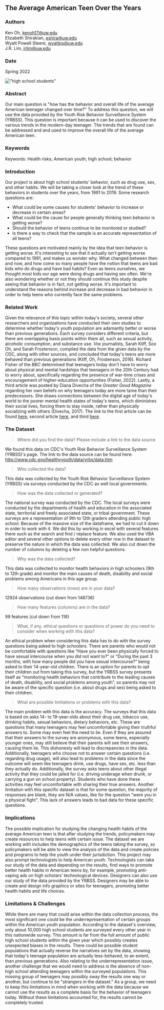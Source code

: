## The Average American Teen Over the Years

### Authors

Ken Oh, kenoh17@uw.edu   
Elizabeth Shirakian, eshira@uw.edu   
Wyatt Powell Steere, wyattps@uw.edu   
J.R. Lim, jrlim@uw.edu

### Date

Spring 2022

!["high school students"](https://constructionexec.com/assets/site_18/images/article/110619032504.jpg?width=1280)


### Abstract

Our main question is "how has the behavior and overall life of the average American teenager changed over time?" To address this question, we will use the data provided by the Youth Risk Behavior Surveillance System (YRBSS). This question is important because it can be used to discover the various trends in the modern-day teenager. The trends that are found can be addressed and and used to improve the overall life of the average American teen.

### Keywords

Keywords: Health risks; American youth; high school; behavior

### Introduction  

Our project is about high school students' behavior, such as drug use, sex, and other habits. We will be taking a closer look at the trend of these behaviors in students over the years, from 1991 to 2019. Some research questions are:

- What could be some causes for students' behavior to increase or decrease in certain areas?
- What could be the cause for people generally thinking teen behavior is getting worse?
- Should the behavior of teens continue to be monitored or studied?
- Is there a way to check that the sample is an accurate representation of all teens?

These questions are motivated mainly by the idea that teen behavior is getting worse. It's interesting to see that it actually isn't getting worse compared to 1991, and makes us wonder why. What changed between then and now, and how come so many people have the notion that teens are bad kids who do drugs and have bad habits? Even as teens ourselves, we thought most kids our age were doing drugs and having sex often. We're also wondering whether or not they should continue this study despite seeing that behavior is in fact, not getting worse. It's important to understand the reasons behind increase and decrease in bad behavior in order to help teens who currently face the same problems.

### Related Work  

Given the relevance of this topic within today's society, several other researchers and organizations have conducted their own studies to determine whether today's youth population are adamantly better or worse than previous generations. Each survey considers different criteria, but there are overlapping basis points within them all, such as sexual activity, alcoholic consumption, and substance use. *Vox* journalists, Sarah Kliff, Soo Oh, and Sarah Frostenson, compiled the data from the given data by the CDC, along with other sources, and concluded that today's teens are more behaved than previous generations (Kliff, Oh, Frostenson, 2016). Richard Fisher of the *BBC* determined that teenagers today don't have to worry about physical and mental hardships that teenagers in the 20th Century had to worry about, specifically regarding the presence of war-time crises and encouragement of higher-education opportunities (Fisher, 2022). Lastly, a third article was posted by Diana Divecha of the *Greater Good Magazine* regarding her own beliefs on why teenagers today are more tame than their predecessors. She draws connections between the digital age of today's world to the poorer mental health states of today's teens, which diminishes their social lives, forcing them to stay inside, rather than physically socializing with others (Divecha, 2017). The link to the first article can be found [here](https://www.vox.com/a/teens), second article [here](https://www.bbc.com/future/article/20220124-why-teens-arent-what-they-used-to-be), and third [here](https://greatergood.berkeley.edu/article/item/how_teens_today_are_different_from_past_generations).

### The Dataset

> Where did you find the data? Please include a link to the data source  

We found this data on CDC's Youth Risk Behavior Surveillance System (YRBSS)'s page. The link to the data source can be found here: http://www.cdc.gov/healthyyouth/data/yrbs/data.htm

> Who collected the data?  

This data was collected by the Youth Risk Behavior Surveillance System (YRBSS) via surveys conducted by the CDC as well local governments.

> How was the data collected or generated?  

The national survey was conducted by the CDC. The local surveys were conducted by the departments of health and education in the associated state, territorial and freely associated state, or tribal government. These surveys are a representation of 9th to 12th graders attending public high school. Because of the massive size of the dataframe, we had to cut it down in order to work with it. We did this by working in excel with several features there such as the search and find / replace feature. We also used the VBA editor and several other options to delete every other row in the dataset to preserve the nature in which the data was collected. We also cut down the number of columns by deleting a few non helpful questions.

> Why was the data collected?  

This data was collected to monitor health behaviors in high schoolers (9th to 12th grade) and monitor the main causes of death, disability and social problems among Americans in this age group.

> How many observations (rows) are in your data?  

12924 observations (cut down from 148736)

> How many features (columns) are in the data?  

99 features (cut down from 116)

> What, if any, ethical questions or questions of power do you need to consider when working with this data?  

An ethical problem when considering this data has to do with the survey questions being asked to high schoolers. There are parents who would not be comfortable with questions like “Have you ever been physically forced to have sexual intercourse when you did not want to?” or “During the past 3 months, with how many people did you have sexual intercourse?” being asked to their 14-year-old children. There is an option for parents to opt their children out from taking this survey, but the YRBSS survey presents itself as “monitoring health behaviors that contribute to the leading causes of death, disability, and social problems among youth”, so parents may not be aware of the specific question (i.e. about drugs and sex) being asked to their children.

> What are possible limitations or problems with this data?

The main problem with this data is the accuracy. The surveys that this data is based on asks 14- to 19-year-olds about their drug use, tobacco use, drinking habits, sexual behaviors, dietary behaviors, etc. These are questions that many teenagers may feel uncomfortable giving their truthful answers to. Some may even feel the need to lie. Even if they are assured that their answers to the survey are anonymous, some teens, especially younger ones, may still believe that their parents will see their answers, causing them lie. This dishonesty will lead to discrepancies in the data. Additionally, teenagers who choose not to answer certain questions (i.e. regarding drug usage), will also lead to problems in the data since the outcome will seem like teenagers drink, use drugs, have sex, etc. less than they actually do. Additionally, the survey asks teens about other illegal activity that they could be jailed for (i.e. driving underage when drunk, or carrying a gun on school property). Students who have done these activities may feel uncomfortable with sharing their true answers. Another limitation with this specific dataset is that for some question, the majority of responses are blank, they are N/A values, like for the question “were you in a physical fight”. This lack of answers leads to bad data for these specific questions.


### Implications

The possible implication for studying the changing health habits of the average American teen is that after studying the trends, policymakers may create resources to help teens with certain issue. The dataset we are working with includes the demographics of the teens taking the survey, so policymakers will be able to view the analysis of the data and create policies and programs to help the youth under their jurisdiction. This project may also prompt technologists to help American youth. Technologists can take our study of the data and depending on the results, find ways to promote better health habits in American teens by, for example, promoting anti-vaping ads on high scholars’ technological devices. Designers can also use our study of the data provided by the YRBSS. Designers may be able to create and design info graphics or sites for teenagers, promoting better health habits and life choices.


### Limitations & Challenges

While there are many that could arise within the data collection process, the most significant one could be the underrepresentation of certain groups within the American youth population. According to the dataset's overview, only about 10,000 high school students are surveyed every other year in this nationwide survey. This amount is far from the full amount of public high school students within the given year which possibly creates unexpected biases in the results. There could be possible student populations that actually reverse the narratives set by the data, showing that today's teenage population are actually less-behaved, to an extent, than previous generations. Also relating to the underrepresentation issue, another challenge that we would need to address is the absence of non-high school attending teenagers within the surveyed populations. This missing group of teenagers may possibly sway the results one way or another, but continue to be "strangers in the dataset." As a group, we need to keep this limitations in mind when working with the data because we cannot use the results as a complete basis for the behavior of teenagers today. Without these limitations accounted for, the results cannot be completely trusted.
